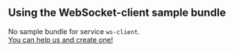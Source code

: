 <!-- Marker for build.py that there's no sample bundle. Remove this if you created one -->
## Using the WebSocket-client sample bundle

No sample bundle for service `ws-client`.  
[You can help us and create one!](https://github.com/codeoverflow-org/nodecg-io/blob/master/docs/docs/contribute.md)